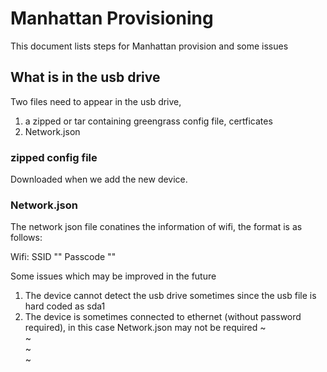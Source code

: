 # Manhattan Provisioning
  This document lists steps for Manhattan provision and some issues
  
  
  ## What is in the usb drive
  Two files need to appear in the usb drive,
  1. a zipped or tar containing greengrass config file, certficates
  2. Network.json
  
  ###  zipped config file
  Downloaded when we add the new device.
  
  ### Network.json
  The network json file conatines the information of wifi, the format is as
  follows:
  
  Wifi:
      SSID ""
      Passcode ""
  
  
  Some issues which may be improved in the future
  1. The device cannot detect the usb drive sometimes since the usb file is hard
  coded as sda1
  2. The device is sometimes connected to ethernet (without password required), in this case
  Network.json may not be required
  ~                                                                                                                                                                        
  ~                                                                                                                                                                        
  ~                                                                                                                                                                        
  ~                                                
